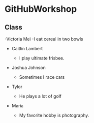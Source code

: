 
# GitHubWorkshop

## Class
-Victoria Mei
    -I eat cereal in two bowls

- Caitlin Lambert
    - I play ultimate frisbee.
- Joshua Johnson
    - Sometimes I race cars

- Tylor 
    - He plays a lot of golf
- Maria
    - My favorite hobby is photography.
    
